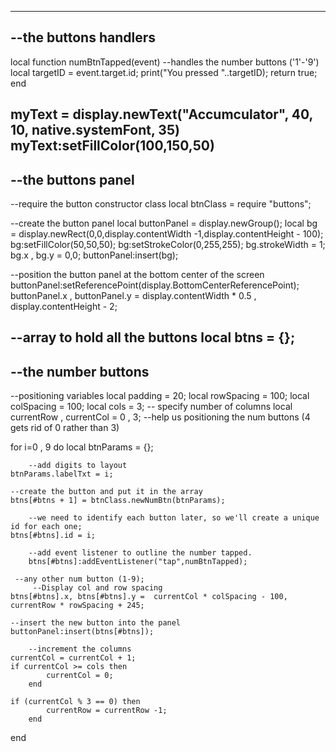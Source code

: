 -------------------------------------------
--the buttons handlers
-------------------------------------------
local function numBtnTapped(event)
--handles the number buttons ('1'-'9')
	local targetID = event.target.id;
	print("You pressed "..targetID);
	return true;
end

myText = display.newText("Accumculator", 40, 10, native.systemFont, 35)
myText:setFillColor(100,150,50)
-------------------------------------------
--the buttons panel
-------------------------------------------
--require the button constructor class
local btnClass = require "buttons";

--create the button panel
local buttonPanel = display.newGroup();
local bg = display.newRect(0,0,display.contentWidth -1,display.contentHeight - 100);
bg:setFillColor(50,50,50);
bg:setStrokeColor(0,255,255);
bg.strokeWidth = 1;
bg.x , bg.y = 0,0;
buttonPanel:insert(bg);

--position the button panel at the bottom center of the screen
buttonPanel:setReferencePoint(display.BottomCenterReferencePoint);
buttonPanel.x , buttonPanel.y = display.contentWidth * 0.5 , display.contentHeight - 2;

--array to hold all the buttons
local btns = {};
-------------------------------------------
--the number buttons
-------------------------------------------
--positioning variables
local padding = 20;
local rowSpacing = 100;
local colSpacing = 100;
local cols = 3; -- specify number of columns
local currentRow , currentCol = 0 , 3; --help us positioning the num buttons (4 gets rid of 0 rather than 3)

for i=0 , 9 do
	local btnParams = {};
        
        --add digits to layout
	btnParams.labelTxt = i;

	--create the button and put it in the array
	btns[#btns + 1] = btnClass.newNumBtn(btnParams);
        
        --we need to identify each button later, so we'll create a unique id for each one;
	btns[#btns].id = i;
        
        --add event listener to outline the number tapped.
        btns[#btns]:addEventListener("tap",numBtnTapped);
	    
	 --any other num button (1-9); 
         --Display col and row spacing
	btns[#btns].x, btns[#btns].y =  currentCol * colSpacing - 100, currentRow * rowSpacing + 245;
	
	--insert the new button into the panel
	buttonPanel:insert(btns[#btns]);
        
        --increment the columns
	currentCol = currentCol + 1;
	if currentCol >= cols then 
            currentCol = 0; 
        end

	if (currentCol % 3 == 0) then 
            currentRow = currentRow -1; 
        end
        
end